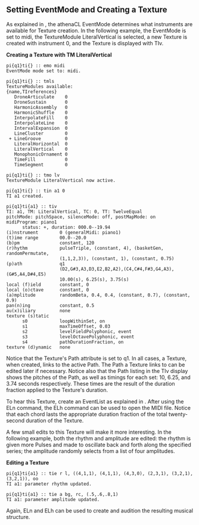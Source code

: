 ## Setting EventMode and Creating a Texture

As explained in , the athenaCL EventMode determines what instruments are available for Texture creation. In the following example, the EventMode is set to midi, the TextureModule LiteralVertical is selected, a new Texture is created with instrument 0, and the Texture is displayed with TIv.
      

**Creating a Texture with TM LiteralVertical**

```
pi{q1}ti{} :: emo midi
EventMode mode set to: midi.

pi{q1}ti{} :: tmls
TextureModules available:
{name,TIreferences}
   DroneArticulate    0
   DroneSustain       0
   HarmonicAssembly   0
   HarmonicShuffle    0
   InterpolateFill    0
   InterpolateLine    0
   IntervalExpansion  0
   LineCluster        0
 + LineGroove         0
   LiteralHorizontal  0
   LiteralVertical    0
   MonophonicOrnament 0
   TimeFill           0
   TimeSegment        0

pi{q1}ti{} :: tmo lv
TextureModule LiteralVertical now active.

pi{q1}ti{} :: tin a1 0
TI a1 created.

pi{q1}ti{a1} :: tiv
TI: a1, TM: LiteralVertical, TC: 0, TT: TwelveEqual
pitchMode: pitchSpace, silenceMode: off, postMapMode: on
midiProgram: piano1
      status: +, duration: 000.0--19.94
(i)nstrument        0 (generalMidi: piano1)
(t)ime range        00.0--20.0
(b)pm               constant, 120
(r)hythm            pulseTriple, (constant, 4), (basketGen, randomPermutate,
                    (1,1,2,3)), (constant, 1), (constant, 0.75)
(p)ath              q1
                    (D2,G#3,A3,D3,E2,B2,A2),(C4,C#4,F#3,G4,A3),(G#5,A4,D#4,E5)
                    10.00(s), 6.25(s), 3.75(s)
local (f)ield       constant, 0
local (o)ctave      constant, 0
(a)mplitude         randomBeta, 0.4, 0.4, (constant, 0.7), (constant, 0.9)
pan(n)ing           constant, 0.5
au(x)iliary         none
texture (s)tatic
      s0            loopWithinSet, on
      s1            maxTimeOffset, 0.03
      s2            levelFieldPolyphonic, event
      s3            levelOctavePolyphonic, event
      s4            pathDurationFraction, on
texture (d)ynamic   none     
```

Notice that the Texture's Path attribute is set to q1. In all cases, a Texture, when created, links to the active Path. The Path a Texture links to can be edited later if necessary. Notice also that the Path listing in the TIv display shows the pitches of the Path, as well as timings for each set: 10, 6.25, and 3.74 seconds respectively. These times are the result of the duration fraction applied to the Texture's duration.
      
To hear this Texture, create an EventList as explained in . After using the ELn command, the ELh command can be used to open the MIDI file. Notice that each chord lasts the appropriate duration fraction of the total twenty-second duration of the Texture.
      
A few small edits to this Texture will make it more interesting. In the following example, both the rhythm and amplitude are edited: the rhythm is given more Pulses and made to oscillate back and forth along the specified series; the amplitude randomly selects from a list of four amplitudes.
      

**Editing a Texture**

```
pi{q1}ti{a1} :: tie r l, ((4,1,1), (4,1,1), (4,3,0), (2,3,1), (3,2,1), (3,2,1)), oo
TI a1: parameter rhythm updated.

pi{q1}ti{a1} :: tie a bg, rc, (.5,.6,.8,1) 
TI a1: parameter amplitude updated.
```

Again, ELn and ELh can be used to create and audition the resulting musical structure.
      

